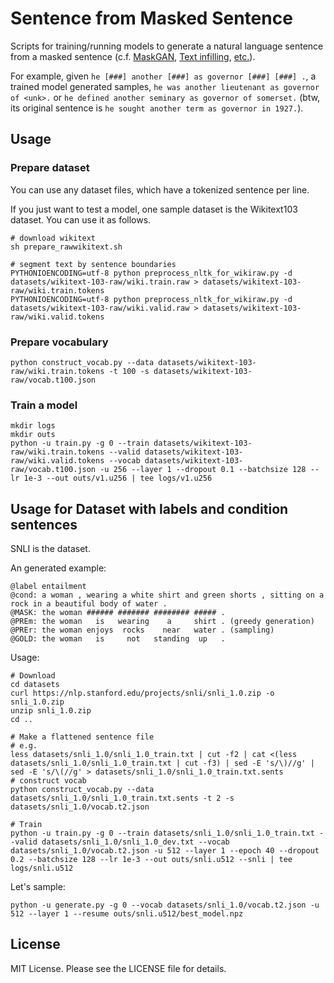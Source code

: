 # Sentence from Masked Sentence

Scripts for training/running models to generate a natural language sentence from a masked sentence (c.f. [MaskGAN](https://arxiv.org/pdf/1801.07736.pdf), [Text infilling](https://openreview.net/pdf?id=r1zmVhCqKm), [etc.](https://arxiv.org/pdf/1805.06201.pdf)).

For example, given `he [###] another [###] as governor [###] [###] .`,
a trained model generated samples, `he was another lieutenant as governor of <unk>.`
or `he defined another seminary as governor of somerset.`
(btw, its original sentence is `he sought another term as governor in 1927.`).


## Usage

### Prepare dataset

You can use any dataset files, which have a tokenized sentence per line.

If you just want to test a model, one sample dataset is the Wikitext103 dataset.
You can use it as follows.

```
# download wikitext
sh prepare_rawwikitext.sh

# segment text by sentence boundaries
PYTHONIOENCODING=utf-8 python preprocess_nltk_for_wikiraw.py -d datasets/wikitext-103-raw/wiki.train.raw > datasets/wikitext-103-raw/wiki.train.tokens
PYTHONIOENCODING=utf-8 python preprocess_nltk_for_wikiraw.py -d datasets/wikitext-103-raw/wiki.valid.raw > datasets/wikitext-103-raw/wiki.valid.tokens
```

### Prepare vocabulary

```
python construct_vocab.py --data datasets/wikitext-103-raw/wiki.train.tokens -t 100 -s datasets/wikitext-103-raw/vocab.t100.json
```

### Train a model


```
mkdir logs
mkdir outs
python -u train.py -g 0 --train datasets/wikitext-103-raw/wiki.train.tokens --valid datasets/wikitext-103-raw/wiki.valid.tokens --vocab datasets/wikitext-103-raw/vocab.t100.json -u 256 --layer 1 --dropout 0.1 --batchsize 128 --lr 1e-3 --out outs/v1.u256 | tee logs/v1.u256
```

## Usage for Dataset with labels and condition sentences

SNLI is the dataset.

An generated example:
```
@label entailment
@cond: a woman , wearing a white shirt and green shorts , sitting on a rock in a beautiful body of water .
@MASK: the woman ###### ####### ######## ##### .
@PREm: the woman   is   wearing    a     shirt . (greedy generation)
@PREr: the woman enjoys  rocks    near   water . (sampling)
@GOLD: the woman   is     not   standing  up   .
```

Usage:

```
# Download
cd datasets
curl https://nlp.stanford.edu/projects/snli/snli_1.0.zip -o snli_1.0.zip
unzip snli_1.0.zip
cd ..

# Make a flattened sentence file
# e.g.
less datasets/snli_1.0/snli_1.0_train.txt | cut -f2 | cat <(less datasets/snli_1.0/snli_1.0_train.txt | cut -f3) | sed -E 's/\)//g' | sed -E 's/\(//g' > datasets/snli_1.0/snli_1.0_train.txt.sents
# construct vocab
python construct_vocab.py --data datasets/snli_1.0/snli_1.0_train.txt.sents -t 2 -s datasets/snli_1.0/vocab.t2.json

# Train
python -u train.py -g 0 --train datasets/snli_1.0/snli_1.0_train.txt --valid datasets/snli_1.0/snli_1.0_dev.txt --vocab datasets/snli_1.0/vocab.t2.json -u 512 --layer 1 --epoch 40 --dropout 0.2 --batchsize 128 --lr 1e-3 --out outs/snli.u512 --snli | tee logs/snli.u512
```

Let's sample:

```
python -u generate.py -g 0 --vocab datasets/snli_1.0/vocab.t2.json -u 512 --layer 1 --resume outs/snli.u512/best_model.npz
```


## License

MIT License. Please see the LICENSE file for details.
